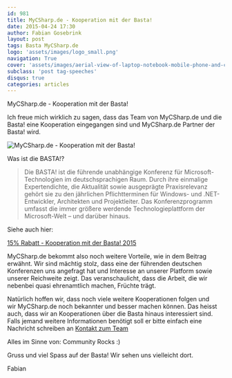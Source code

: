 ```yaml
---
id: 981
title: MyCSharp.de - Kooperation mit der Basta!
date: 2015-04-24 17:30
author: Fabian Gosebrink
layout: post
tags: Basta MyCSharp.de
logo: 'assets/images/logo_small.png'
navigation: True
cover: 'assets/images/aerial-view-of-laptop-notebook-mobile-phone-and-coffee-cup-on-wooden-table.jpg'
subclass: 'post tag-speeches'
disqus: true
categories: articles
---
```


MyCSharp.de - Kooperation mit der Basta!

Ich freue mich wirklich zu sagen, dass das Team von MyCSharp.de und die Basta! eine Kooperation eingegangen sind und MyCSharp.de Partner der Basta! wird.

![MyCSharp.de - Kooperation mit der Basta!]({{site.baseurl}}assets/articles/wp-content/uploads/2015/04/Basta-Banner.png)

Was ist die BASTA!?

>Die BASTA! ist die führende unabhängige Konferenz für Microsoft-Technologien im deutschsprachigen Raum. Durch ihre einmalige Expertendichte, die Aktualität sowie ausgeprägte Praxisrelevanz gehört sie zu den jährlichen Pflichtterminen für Windows- und .NET-Entwickler, Architekten und Projektleiter. Das Konferenzprogramm umfasst die immer größere werdende Technologieplattform der Microsoft-Welt – und darüber hinaus.

Siehe auch hier:

<a href="http://www.mycsharp.de/wbb2/thread.php?postid=3771978" target="_blank">15% Rabatt - Kooperation mit der Basta! 2015</a>

MyCSharp.de bekommt also noch weitere Vorteile, wie in dem Beitrag erwähnt. Wir sind mächtig stolz, dass eine der führenden deutschen Konferenzen uns angefragt hat und Interesse an unserer Platform sowie unserer Reichweite zeigt. Das veranschaulicht, dass die Arbeit, die wir nebenbei quasi ehrenamtlich machen, Früchte trägt.

Natürlich hoffen wir, dass noch viele weitere Kooperationen folgen und wir MyCSharp.de noch bekannter und besser machen können. Das heisst auch, dass wir an Kooperationen über die Basta hinaus interessiert sind. Falls jemand weitere Informationen benötigt soll er bitte einfach eine Nachricht schreiben an [Kontakt zum Team](http://www.mycsharp.de/wbb2/thread.php?threadid=88787)

Alles im Sinne von: Community Rocks :)

Gruss und viel Spass auf der Basta! Wir sehen uns vielleicht dort.

Fabian
